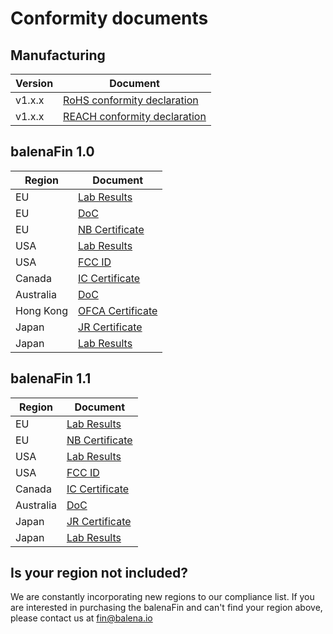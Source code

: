 # Conformity documents

## Manufacturing
| **Version** |  Document |
| --- | --- |
| v1.x.x | [RoHS conformity declaration](https://github.com/balena-io/balena-fin/raw/master/documentation/PDF/balenaFin/Manufacturing/RoHS.pdf) |  
| v1.x.x | [REACH conformity declaration](https://github.com/balena-io/balena-fin/raw/master/documentation/PDF/balenaFin/Manufacturing/REACH.pdf) |  

## balenaFin 1.0

| **Region** |  Document |
| --- | --- |
| EU | [Lab Results](https://github.com/balena-io/balena-fin/raw/master/documentation/PDF/balenaFin/v1.0/conformity/CE/Lab/) |  
| EU | [DoC](https://github.com/balena-io/balena-fin/raw/master/documentation/PDF/balenaFin/v1.0/conformity/CE/CE_DoC.pdf) |  
| EU | [NB Certificate](https://github.com/balena-io/balena-fin/raw/master/documentation/PDF/balenaFin/v1.0/conformity/CE/CE_NB_Certificate.pdf) |  
| USA | [Lab Results](https://github.com/balena-io/balena-fin/raw/master/documentation/PDF/balenaFin/v1.0/conformity/FCC/Lab/) |  
| USA | [FCC ID](https://github.com/balena-io/balena-fin/raw/master/documentation/PDF/balenaFin/v1.0/conformity/FCC/FCC_ID/) |  
| Canada | [IC Certificate](https://github.com/balena-io/balena-fin/raw/master/documentation/PDF/balenaFin/v1.0/conformity/CAN/IC_Certification_Letter.pdf) |  
| Australia | [DoC](https://github.com/balena-io/balena-fin/raw/master/documentation/PDF/balenaFin/v1.0/conformity/AUS/AUS_RCM_DoC.pdf) |  
| Hong Kong | [OFCA Certificate](https://github.com/balena-io/balena-fin/raw/master/documentation/PDF/balenaFin/v1.0/conformity/HK/HK_OFCA_Radio_Certificate.pdf) |  
| Japan | [JR Certificate](https://github.com/balena-io/balena-fin/raw/master/documentation/PDF/balenaFin/v1.0/conformity/JP/JP_RadioCertificate.pdf) |  
| Japan | [Lab Results](https://github.com/balena-io/balena-fin/raw/master/documentation/PDF/balenaFin/v1.0/conformity/JP/Lab) |  

## balenaFin 1.1

| **Region** |  Document |
| --- | --- |
| EU | [Lab Results](https://github.com/balena-io/balena-fin/raw/master/documentation/PDF/balenaFin/v1.1/conformity/CE/Lab/) |  
| EU | [NB Certificate](https://github.com/balena-io/balena-fin/raw/master/documentation/PDF/balenaFin/v1.1/conformity/CE/CE_NB_Certificate.pdf) |  
| USA | [Lab Results](https://github.com/balena-io/balena-fin/raw/master/documentation/PDF/balenaFin/v1.1/conformity/FCC/Lab/) |  
| USA | [FCC ID](https://github.com/balena-io/balena-fin/raw/master/documentation/PDF/balenaFin/v1.1/conformity/FCC/FCC_ID/) |  
| Canada | [IC Certificate](https://github.com/balena-io/balena-fin/raw/master/documentation/PDF/balenaFin/v1.1/conformity/CAN/IC_Certification_Letter.pdf) |  
| Australia | [DoC](https://github.com/balena-io/balena-fin/raw/master/documentation/PDF/balenaFin/v1.1/conformity/AUS/AUS_RCM_DoC.pdf) |  
| Japan | [JR Certificate](https://github.com/balena-io/balena-fin/raw/master/documentation/PDF/balenaFin/v1.1/conformity/JP/JP_RadioCertificate.pdf) |  
| Japan | [Lab Results](https://github.com/balena-io/balena-fin/raw/master/documentation/PDF/balenaFin/v1.1/conformity/JP/Lab) |  


## Is your region not included?

We are constantly incorporating new regions to our compliance list. If you are interested in purchasing the balenaFin and can't find your region above, please contact us at fin@balena.io